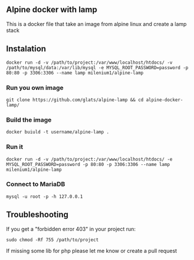## Alpine docker with lamp

This is a docker file that take an image from alpine linux and create a lamp stack

## Instalation
```
docker run -d -v /path/to/project:/var/www/localhost/htdocs/ -v /path/to/mysql/data:/var/lib/mysql -e MYSQL_ROOT_PASSWORD=password -p 80:80 -p 3306:3306 --name lamp milenium1/alpine-lamp
```

### Run you own image

```  
git clone https://github.com/glats/alpine-lamp && cd alpine-docker-lamp/
```

### Build the image
```
docker buiuld -t username/alpine-lamp .
```

### Run it

```
docker run -d -v /path/to/project:/var/www/localhost/htdocs/ -e MYSQL_ROOT_PASSWORD=password -p 80:80 -p 3306:3306 --name lamp milenium1/alpine-lamp
```

### Connect to MariaDB
```
mysql -u root -p -h 127.0.0.1
```


## Troubleshooting
If you get a "forbidden error 403"
in your project run:
```
sudo chmod -Rf 755 /path/to/project
``` 
If missing some lib for php please let me know or create a pull request
